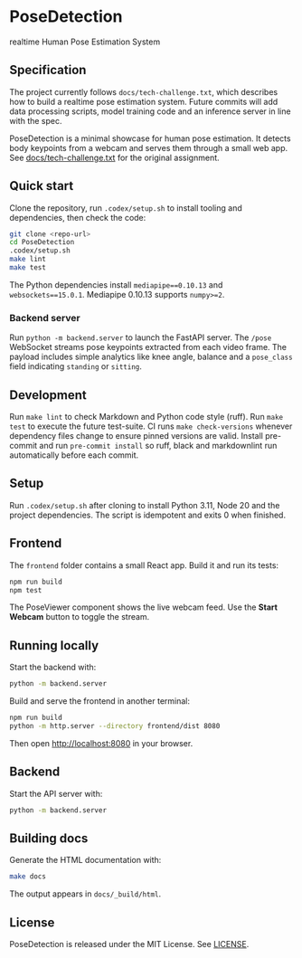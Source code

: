 # PoseDetection

realtime Human Pose Estimation System

## Specification

The project currently follows `docs/tech-challenge.txt`, which describes how
to build a realtime pose estimation system. Future commits will add data
processing scripts, model training code and an inference server in line with
the spec.

PoseDetection is a minimal showcase for human pose estimation. It detects body
keypoints from a webcam and serves them through a small web app. See
[docs/tech-challenge.txt](docs/tech-challenge.txt) for the original assignment.

## Quick start

Clone the repository, run `.codex/setup.sh` to install tooling and
dependencies, then check the code:

```bash
git clone <repo-url>
cd PoseDetection
.codex/setup.sh
make lint
make test
```

The Python dependencies install `mediapipe==0.10.13` and
`websockets==15.0.1`. Mediapipe 0.10.13 supports `numpy>=2`.

### Backend server

Run `python -m backend.server` to launch the FastAPI server. The `/pose`
WebSocket streams pose keypoints extracted from each video frame. The
payload includes simple analytics like knee angle, balance and a
``pose_class`` field indicating ``standing`` or ``sitting``.

## Development

Run `make lint` to check Markdown and Python code style (ruff).
Run `make test` to execute the future test-suite.
CI runs `make check-versions` whenever dependency files change to
ensure pinned versions are valid.
Install pre-commit and run `pre-commit install` so ruff, black and
markdownlint run automatically before each commit.

## Setup

Run `.codex/setup.sh` after cloning to install Python 3.11, Node 20 and the
project dependencies. The script is idempotent and exits 0 when finished.

## Frontend

The `frontend` folder contains a small React app. Build it and run its tests:

```bash
npm run build
npm test
```

The PoseViewer component shows the live webcam feed. Use the **Start Webcam**
button to toggle the stream.

## Running locally

Start the backend with:

```bash
python -m backend.server
```

Build and serve the frontend in another terminal:

```bash
npm run build
python -m http.server --directory frontend/dist 8080
```

Then open [http://localhost:8080](http://localhost:8080) in your browser.

## Backend

Start the API server with:

```bash
python -m backend.server
```

## Building docs

Generate the HTML documentation with:

```bash
make docs
```

The output appears in `docs/_build/html`.

## License

PoseDetection is released under the MIT License. See [LICENSE](LICENSE).
